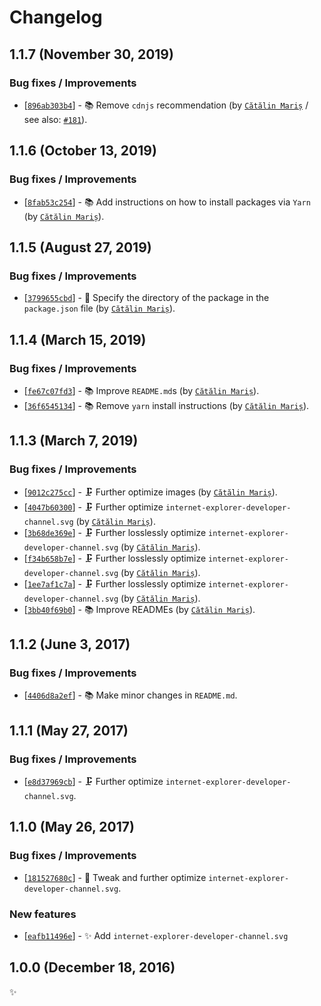<!-- markdownlint-disable line-length -->

Changelog
=========

1.1.7 (November 30, 2019)
-------------------------

### Bug fixes / Improvements

* [[`896ab303b4`](https://github.com/alrra/browser-logos/commit/896ab303b43decd25c518ea5dc0081e6974d344a)] - 📚 Remove `cdnjs` recommendation (by [`Cătălin Mariș`](https://github.com/alrra) / see also: [`#181`](https://github.com/alrra/browser-logos/issues/181)).

1.1.6 (October 13, 2019)
------------------------

### Bug fixes / Improvements

* [[`8fab53c254`](https://github.com/alrra/browser-logos/commit/8fab53c2544fe45642f4b330f21c426a07c63367)] - 📚 Add instructions on how to install packages via `Yarn` (by [`Cătălin Mariș`](https://github.com/alrra)).

1.1.5 (August 27, 2019)
-----------------------

### Bug fixes / Improvements

* [[`3799655cbd`](https://github.com/alrra/browser-logos/commit/3799655cbde62ea2de2a8a2b12a6123edae087b1)] - 🔧 Specify the directory of the package in the `package.json` file (by [`Cătălin Mariș`](https://github.com/alrra)).

1.1.4 (March 15, 2019)
----------------------

### Bug fixes / Improvements

* [[`fe67c07fd3`](https://github.com/alrra/browser-logos/commit/fe67c07fd39322ac5378f63f9f9d50422d7658b7)] - 📚 Improve `README.md`s (by [`Cătălin Mariș`](https://github.com/alrra)).
* [[`36f6545134`](https://github.com/alrra/browser-logos/commit/36f65451346e2a5b4cb711b73665bafcd9ddacda)] - 📚 Remove `yarn` install instructions (by [`Cătălin Mariș`](https://github.com/alrra)).

1.1.3 (March 7, 2019)
---------------------

### Bug fixes / Improvements

* [[`9012c275cc`](https://github.com/alrra/browser-logos/commit/9012c275ccf2a11ac12801f3d2b6fa8398492122)] - 🗜️ Further optimize images (by [`Cătălin Mariș`](https://github.com/alrra)).
* [[`4047b60300`](https://github.com/alrra/browser-logos/commit/4047b60300cb7b3ba84a49e9d690c7dcb05b5043)] - 🗜️ Further optimize `internet-explorer-developer-channel.svg` (by [`Cătălin Mariș`](https://github.com/alrra)).
* [[`3b68de369e`](https://github.com/alrra/browser-logos/commit/3b68de369e6fe245bb4e25d298059b8fe379d4e8)] - 🗜️ Further losslessly optimize `internet-explorer-developer-channel.svg` (by [`Cătălin Mariș`](https://github.com/alrra)).
* [[`f34b658b7e`](https://github.com/alrra/browser-logos/commit/f34b658b7e8f62800b5df51c7d8573e477a754a7)] - 🗜️ Further losslessly optimize `internet-explorer-developer-channel.svg` (by [`Cătălin Mariș`](https://github.com/alrra)).
* [[`1ee7af1c7a`](https://github.com/alrra/browser-logos/commit/1ee7af1c7addbe3b0f628092f964d6ab7544f052)] - 🗜️ Further losslessly optimize `internet-explorer-developer-channel.svg` (by [`Cătălin Mariș`](https://github.com/alrra)).
* [[`3bb40f69b0`](https://github.com/alrra/browser-logos/commit/3bb40f69b0cce0795655e43d42f802b8f9393cc0)] - 📚 Improve READMEs (by [`Cătălin Mariș`](https://github.com/alrra)).

1.1.2 (June 3, 2017)
--------------------

### Bug fixes / Improvements

* [[`4406d8a2ef`](https://github.com/alrra/browser-logos/commit/4406d8a2ef0f9cf1fd91cf1c9b438b2096a51bba)] - 📚 Make minor changes in `README.md`.

1.1.1 (May 27, 2017)
--------------------

### Bug fixes / Improvements

* [[`e8d37969cb`](https://github.com/alrra/browser-logos/commit/e8d37969cb7f8a30f59f85805efaf89a0141cc28)] - 🗜 Further optimize `internet-explorer-developer-channel.svg`.

1.1.0 (May 26, 2017)
--------------------

### Bug fixes / Improvements

* [[`181527680c`](https://github.com/alrra/browser-logos/commit/181527680c7a1b43101a704967c08dc2d4788f75)] - 🔧 Tweak and further optimize `internet-explorer-developer-channel.svg`.

### New features

* [[`eafb11496e`](https://github.com/alrra/browser-logos/commit/eafb11496ed9518aaa222e038de1c2a430a929a7)] - ✨ Add `internet-explorer-developer-channel.svg`

1.0.0 (December 18, 2016)
-------------------------

✨
